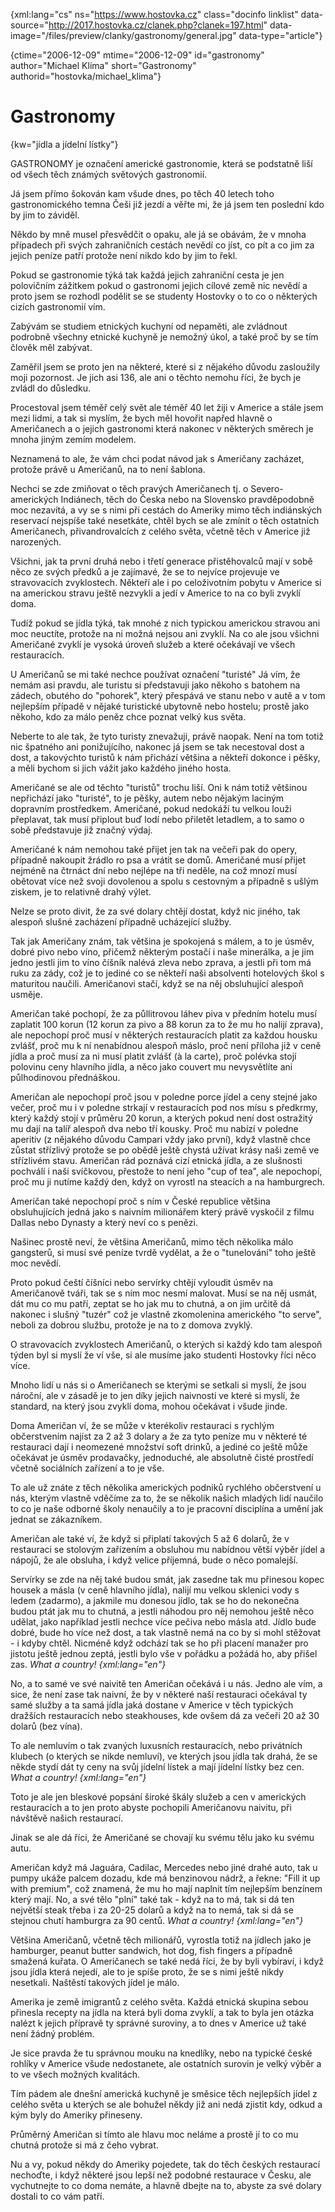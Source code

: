 
{xml:lang="cs" ns="https://www.hostovka.cz" class="docinfo linklist" data-source="http://2017.hostovka.cz/clanek.php?clanek=197.html" data-image="/files/preview/clanky/gastronomy/general.jpg" data-type="article"}

{ctime="2006-12-09" mtime="2006-12-09" id="gastronomy" author="Michael Klíma" short="Gastronomy" authorid="hostovka/michael_klima"}

# Gastronomy

<!-- generated attribute kw by user_udpatekw.sh on 2020-04-21, do not edit -->

{kw="jídla a jídelní lístky"}

GASTRONOMY je označení americké gastronomie, která se podstatně liší od všech těch známých světových gastronomií.

Já jsem přímo šokován kam všude dnes, po těch 40 letech toho gastronomického temna Češi již jezdí a věřte mi, že já jsem ten poslední kdo by jim to záviděl.

Někdo by mně musel přesvědčit o opaku, ale já se obávám, že v mnoha případech při svých zahraničních cestách nevědí co jíst, co pít a co jim za jejich peníze patří protože není nikdo kdo by jim to řekl.

Pokud se gastronomie týká tak každá jejich zahraniční cesta je jen polovičním zážitkem pokud o gastronomi jejich cílové země nic nevědí a proto jsem se rozhodl podělit se se studenty Hostovky o to co o některých cizích gastronomií vím.

Zabývám se studiem etnických kuchyní od nepaměti, ale zvládnout podrobně všechny etnické kuchyně je nemožný úkol, a také proč by se tím člověk měl zabývat.

Zaměřil jsem se proto jen na některé, které si z nějakého důvodu zasloužily moji pozornost. Je jich asi 136, ale ani o těchto nemohu říci, že bych je zvládl do důsledku.

Procestoval jsem téměř celý svět ale téměř 40 let žiji v Americe a stále jsem mezi lidmi, a tak si myslím, že bych měl hovořit napřed hlavně o Američanech a o jejich gastronomi která nakonec v některých směrech je mnoha jiným zemím modelem.

Neznamená to ale, že vám chci podat návod jak s Američany zacházet, protože právě u Američanů, na to není šablona.

Nechci se zde zmiňovat o těch pravých Američanech tj. o Severo-amerických Indiánech, těch do Česka nebo na Slovensko pravděpodobně moc nezavítá, a vy se s nimi při cestách do Ameriky mimo těch indiánských reservací nejspíše také nesetkáte, chtěl bych se ale zmínit o těch ostatních Američanech, přivandrovalcích z celého světa, včetně těch v Americe již narozených.

Všichni, jak ta první druhá nebo i třetí generace přistěhovalců mají v sobě něco ze svých předků a je zajímavé, že se to nejvíce projevuje ve stravovacích zvyklostech. Někteří ale i po celoživotním pobytu v Americe si na americkou stravu ještě nezvykli a jedí v Americe to na co byli zvyklí doma.

Tudíž pokud se jídla týká, tak mnohé z nich typickou americkou stravou ani moc neuctíte, protože na ni možná nejsou ani zvyklí. Na co ale jsou všichni Američané zvyklí je vysoká úroveň služeb a které očekávají ve všech restauracích.

U Američanů se mi také nechce používat označení "turisté" Já vím, že nemám asi pravdu, ale turistu si představuji jako někoho s batohem na zádech, obutého do "pohorek", který přespává ve stanu nebo v autě a v tom nejlepším případě v nějaké turistické ubytovně nebo hostelu; prostě jako někoho, kdo za málo peněz chce poznat velký kus světa.

Neberte to ale tak, že tyto turisty znevažuji, právě naopak. Není na tom totiž nic špatného ani ponižujícího, nakonec já jsem se tak necestoval dost a dost, a takovýchto turistů k nám přichází většina a někteří dokonce i pěšky, a měli bychom si jich vážit jako každého jiného hosta.

Američané se ale od těchto "turistů" trochu liší. Oni k nám totiž většinou nepřichází jako "turisté", to je pěšky, autem nebo nějakým laciným dopravním prostředkem. Američané, pokud nedokáží tu velkou louži přeplavat, tak musí připlout buď lodí nebo přiletět letadlem, a to samo o sobě představuje již značný výdaj.

Američané k nám nemohou také přijet jen tak na večeři pak do opery, případně nakoupit žrádlo ro psa a vrátit se domů. Američané musí přijet nejméně na čtrnáct dní nebo nejlépe na tři neděle, na což mnozí musí obětovat více než svoji dovolenou a spolu s cestovným a případně s ušlým ziskem, je to relativně drahý výlet.

Nelze se proto divit, že za své dolary chtějí dostat, když nic jiného, tak alespoň slušné zacházení případně ucházející služby.

Tak jak Američany znám, tak většina je spokojená s málem, a to je úsměv, dobré pivo nebo víno, přičemž některým postačí i naše minerálka, a je jim jedno jestli jim to víno číšník nalévá zleva nebo zprava, a jestli při tom má ruku za zády, což je to jediné co se někteří naši absolventi hotelových škol s maturitou naučili. Američanovi stačí, když se na něj obsluhující alespoň usměje.

Američan také pochopí, že za půllitrovou láhev piva v předním hotelu musí zaplatit 100 korun (12 korun za pivo a 88 korun za to že mu ho nalijí zprava), ale nepochopí proč musí v některých restauracích platit za každou housku zvlášť, proč mu k ní nenabídnou alespoň máslo, proč není příloha již v ceně jídla a proč musí za ni musí platit zvlášť (à la carte), proč polévka stojí polovinu ceny hlavního jídla, a něco jako couvert mu nevysvětlíte ani půlhodinovou přednáškou.

Američan ale nepochopí proč jsou v poledne porce jídel a ceny stejné jako večer, proč mu i v poledne strkají v restauracích pod nos mísu s předkrmy, který každý stojí v průměru 20 korun, a kterých pokud není dost ostražitý mu dají na talíř alespoň dva nebo tří kousky. Proč mu nabízí v poledne aperitiv (z nějakého důvodu Campari vždy jako první), když vlastně chce zůstat střízlivý protože se po obědě ještě chystá užívat krásy naši země ve střízlivém stavu. Američan rád poznává cizí etnická jídla, a ze slušnosti pochválí i naši svíčkovou, přestože to není jeho "cup of tea", ale nepochopí, proč mu ji nutíme každý den, když on vyrostl na steacích a na hamburgrech.

Američan také nepochopí proč s ním v České republice většina obsluhujících jedná jako s naivním milionářem který právě vyskočil z filmu Dallas nebo Dynasty a který neví co s penězi.

Našinec prostě neví, že většina Američanů, mimo těch několika málo gangsterů, si musí své peníze tvrdě vydělat, a že o "tunelování" toho ještě moc nevědí.

Proto pokud čeští číšníci nebo servírky chtějí vyloudit úsměv na Američanově tváři, tak se s ním moc nesmí malovat. Musí se na něj usmát, dát mu co mu patří, zeptat se ho jak mu to chutná, a on jim určitě dá nakonec i slušný "tuzér" což je vlastně zkomolenina amerického "to serve", neboli za dobrou službu, protože je na to z domova zvyklý.

O stravovacích zvyklostech Američanů, o kterých si každý kdo tam alespoň týden byl si myslí že ví vše, si ale musíme jako studenti Hostovky říci něco více.

Mnoho lidí u nás si o Američanech se kterými se setkali si myslí, že jsou nároční, ale v zásadě je to jen díky jejich naivnosti ve které si myslí, že standard, na který jsou zvyklí doma, mohou očekávat i všude jinde.

Doma Američan ví, že se může v kterékoliv restauraci s rychlým občerstvením najíst za 2 až 3 dolary a že za tyto peníze mu v některé té restauraci dají i neomezené množství soft drinků, a jediné co ještě může očekávat je úsměv prodavačky, jednoduché, ale absolutně čisté prostředí včetně sociálních zařízení a to je vše.

To ale už znáte z těch několika amerických podniků rychlého občerstvení u nás, kterým vlastně vděčíme za to, že se několik našich mladých lidí naučilo to co je naše odborné školy nenaučily a to je pracovní disciplína a umění jak jednat se zákazníkem.

Američan ale také ví, že když si připlatí takových 5 až 6 dolarů, že v restauraci se stolovým zařízením a obsluhou mu nabídnou větší výběr jídel a nápojů, že ale obsluha, i když velice příjemná, bude o něco pomalejší.

Servírky se zde na něj také budou smát, jak zasedne tak mu přinesou kopec housek a másla (v ceně hlavního jídla), nalijí mu velkou sklenici vody s ledem (zadarmo), a jakmile mu donesou jídlo, tak se ho do nekonečna budou ptát jak mu to chutná, a jestli náhodou pro něj nemohou ještě něco udělat, jako například jestli nechce více pečiva nebo másla atd. Jídlo bude dobré, bude ho více než dost, a tak vlastně nemá na co by si mohl stěžovat - i kdyby chtěl. Nicméně když odchází tak se ho při placení manažer pro jistotu ještě jednou zeptá, jestli bylo vše v pořádku a požádá ho, aby přišel zas. _What a country! {xml:lang="en"}_

No, a to samé ve své naivitě ten Američan očekává i u nás. Jedno ale vím, a sice, že není zase tak naivní, že by v některé naší restauraci očekával ty samé služby a ta samá jídla jaká dostane v Americe v těch typických dražších restauracích nebo steakhouses, kde ovšem dá za večeři 20 až 30 dolarů (bez vína).

To ale nemluvím o tak zvaných luxusních restauracích, nebo privátních klubech (o kterých se nikde nemluví), ve kterých jsou jídla tak drahá, že se někde stydí dát ty ceny na svůj jídelní lístek a mají jídelní lístky bez cen. _What a country! {xml:lang="en"}_

Toto je ale jen bleskové popsání široké škály služeb a cen v amerických restauracích a to jen proto abyste pochopili Američanovu naivitu, při návštěvě našich restaurací.

Jinak se ale dá říci, že Američané se chovají ku svému tělu jako ku svému autu.

Američan když má Jaguára, Cadilac, Mercedes nebo jiné drahé auto, tak u pumpy ukáže palcem dozadu, kde má benzinovou nádrž, a řekne: "Fill it up with premium", což znamená, že mu ho mají naplnit tím nejlepším benzínem který mají. No, a své tělo "plní" také tak - když na to má, tak si dá ten největší steak třeba i za 20-25 dolarů a když na to nemá, tak si dá se stejnou chutí hamburgra za 90 centů. _What a country! {xml:lang="en"}_

Většina Američanů, včetně těch milionářů, vyrostla totiž na jídlech jako je hamburger, peanut butter sandwich, hot dog, fish fingers a případně smažená kuřata. O Američanech se také nedá říci, že by byli vybíraví, i když jsou jídla která nejedí, ale to je spíše proto, že se s nimi ještě nikdy nesetkali. Naštěstí takových jídel je málo.

Amerika je země imigrantů z celého světa. Každá etnická skupina sebou přinesla recepty na jídla na která byli doma zvyklí, a tak to byla jen otázka nalézt k jejich přípravě ty správné suroviny, a to dnes v Americe už také není žádný problém.

Je sice pravda že tu správnou mouku na knedlíky, nebo na typické české rohlíky v Americe všude nedostanete, ale ostatních surovin je velký výběr a to ve všech možných kvalitách.

Tím pádem ale dnešní americká kuchyně je směsice těch nejlepších jídel z celého světa u kterých se ale bohužel někdy již ani nedá zjistit kdy, odkud a kým byly do Ameriky přineseny.

Průměrný Američan si tímto ale hlavu moc neláme a prostě jí to co mu chutná protože si má z čeho vybrat.

Nu a vy, pokud někdy do Ameriky pojedete, tak do těch českých restaurací nechoďte, i když některé jsou lepší než podobné restaurace v Česku, ale vychutnejte to co doma nemáte, a hlavně dbejte na to, abyste za své dolary dostali to co vám patří.

